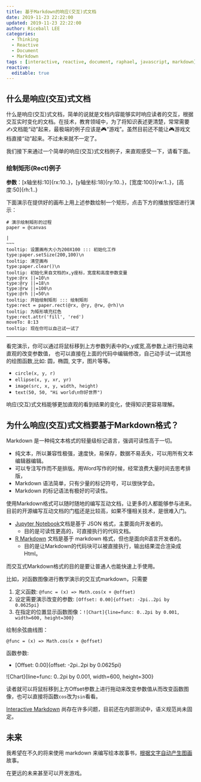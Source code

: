 ```yaml
---
title: 基于Markdown的响应(交互)式文档
date: 2019-11-23 22:22:00
updated: 2019-11-23 22:22:00
author: Riceball LEE
categories:
  - Thinking
  - Reactive
  - Document
  - Markdown
tags : [interactive, reactive, document, raphael, javascript, markdown]
reactive:
  editable: true
---
```


## 什么是响应(交互)式文档

什么是响应(交互)式文档，简单的说就是文档内容能够实时响应读者的交互，根据交互实时变化的文档。在技术，教育领域中，为了将知识表述更清楚，常常需要✍文档能“动”起来，最极端的例子应该是🎮️“游戏”。虽然目前还不能让🎮️游戏文档直接“动”起来。不过未来就不一定了。

我们接下来通过一个简单的响应(交互)式文档例子，来直观感受一下，请看下面。

<!--more-->

### 绘制矩形(Rect)例子

**参数**：[x轴坐标:10]{rx:10..}，[y轴坐标:18]{ry:10..}，[宽度:100]{rw:1..}，[高度:50]{rh:1..}

下面演示在提供好的画布上用上述参数绘制一个矩形，点击下方的播放按钮进行演示：

```output
# 演示绘制矩形的过程
paper = @canvas

|
~~~
tooltip: 设置画布大小为200X100 ::: 初始化工作
type:paper.setSize(200,100)\n
tooltip: 清空画布
type:paper.clear()\n
tooltip: 初始化来自文档的x,y座标，宽度和高度参数变量
type:@rx ||=10\n
type:@ry ||=18\n
type:@rw ||=100\n
type:@rh ||=50\n
tooltip: 开始绘制矩形 ::: 绘制矩形
type:rect = paper.rect(@rx, @ry, @rw, @rh)\n
tooltip: 为矩形填充红色
type:rect.attr('fill', 'red')
moveTo: 8:13
tooltip: 现在你可以自己试一试了
```
----

看完演示，你可以通过将鼠标移到上方参数列表中的x,y或宽,高参数上进行拖动来直观的改变参数值，
也可以直接在上面的代码中编辑修改，自己动手试一试其他的绘图函数,比如: 圆，椭圆, 文字，图片等等。

* `circle(x, y, r)`
* `ellipse(x, y, xr, yr)`
* `image(src, x, y, width, height)`
* `text(50, 50, "Hi world\n你好世界")`


响应(交互)式文档能够更加直观的看到结果的变化，使得知识更容易理解。


## 为什么响应(交互)式文档要基于Markdown格式？

Markdown 是一种纯文本格式的轻量级标记语言，强调可读性高于一切。

* 纯文本，所以兼容性极强，速度快，易保存，数据不易丢失，可以用所有文本编辑器编辑。
* 可以专注写作而不是排版。用Word写作的时候，经常浪费大量时间去思考排版，
* Markdown 语法简单，只有少量的标记符号，可以很快学会。
* Markdown 的标记语法有极好的可读性。

使用Markdown格式可以随时随地的编写互动文档，让更多的人都能够参与进来。目前的开源编写互动文档的门槛还是比较高，如果不懂相关技术，是很难入门。

* [Jupyter Notebook](https://jupyter.org/)文档是基于 JSON 格式，主要面向开发者的。
  * 目的是可读性更高的，可直接执行的代码文档。
* [R Markdown](https://rmarkdown.rstudio.com/) 文档是基于 markdown 格式，但也是面向R语言开发者的。
  * 目的是让Markdown的代码块可以被直接执行，输出结果混合渲染成Html。

而交互式Markdown格式的目的是要让普通人也能快速上手使用。

比如，对函数图像进行教学演示的交互式markdown，只需要

1. 定义函数: `@func = (x) => Math.cos(x + @offset)`
2. 设定需要演示改变的参数: `[Offset: 0.00]{offset: -2pi..2pi by 0.0625pi}`
3. 在指定的位置显示函数图像：`![Chart]{line=func: 0..2pi by 0.001, width=600, height=300}`

绘制余弦曲线图：

    @func = (x) => Math.cos(x + @offset)

函数参数:

* [Offset: 0.00]{offset: -2pi..2pi by 0.0625pi}

![Chart]{line=func: 0..2pi by 0.001, width=600, height=300}

读者就可以将鼠标移到上方Offset参数上进行拖动来改变参数值从而改变函数图像，也可以直接将函数`cos`改为`sin`看看。

[Interactive Markdown](/imarkdown) 尚存在许多问题，目前还在内部测试中，语义规范尚未固定。

## 未来

我希望在不久的将来使用 markdown 来编写绘本故事书，[根据文字自动产生图画](https://medium.com/ai-club-iiitb/text-to-image-synthesis-62eb44e65cd0)故事。

在更远的未来甚至可以开发游戏。
